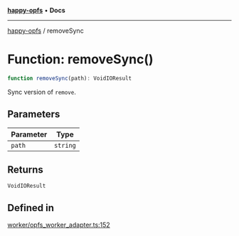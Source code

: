 [**happy-opfs**](../README.md) • **Docs**

***

[happy-opfs](../README.md) / removeSync

# Function: removeSync()

```ts
function removeSync(path): VoidIOResult
```

Sync version of `remove`.

## Parameters

| Parameter | Type |
| ------ | ------ |
| `path` | `string` |

## Returns

`VoidIOResult`

## Defined in

[worker/opfs\_worker\_adapter.ts:152](https://github.com/JiangJie/happy-opfs/blob/7bfec3b71684ddcf0fe3092672c66c9664776bcc/src/worker/opfs_worker_adapter.ts#L152)

